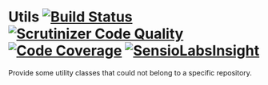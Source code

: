 Utils [![Build Status](https://travis-ci.org/php-ddd/utils.svg?branch=master)](https://travis-ci.org/php-ddd/utils) [![Scrutinizer Code Quality](https://scrutinizer-ci.com/g/php-ddd/utils/badges/quality-score.png?b=master)](https://scrutinizer-ci.com/g/php-ddd/utils/?branch=master) [![Code Coverage](https://scrutinizer-ci.com/g/php-ddd/utils/badges/coverage.png?b=master)](https://scrutinizer-ci.com/g/php-ddd/utils/?branch=master) [![SensioLabsInsight](https://insight.sensiolabs.com/projects/09b9726c-340e-48bb-9e8a-257c931cca9f/mini.png)](https://insight.sensiolabs.com/projects/09b9726c-340e-48bb-9e8a-257c931cca9f)
======

Provide some utility classes that could not belong to a specific repository.
